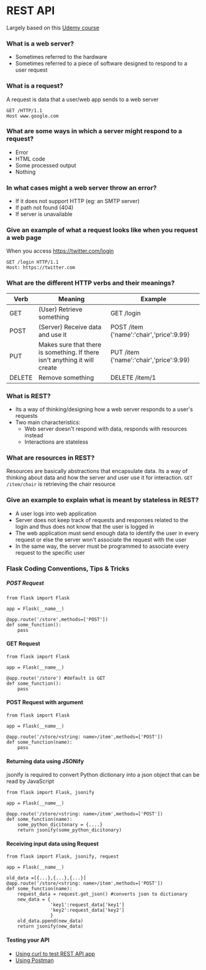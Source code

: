 # REST API 
Largely based on this [Udemy course](https://www.udemy.com/rest-api-flask-and-python/)
### What is a web server?
- Sometimes referred to the hardware
- Sometimes referred to a piece of software designed to respond to a user request

### What is a request?
A request is data that a user/web app sends to a web server

```
GET /HTTP/1.1
Host www.google.com
```

### What are some ways in which a server might respond to a request?
- Error
- HTML code
- Some processed output
- Nothing 

### In what cases might a web server throw an error?
- If it does not support HTTP (eg: an SMTP server)
- If path not found (404)
- If server is unavailable

### Give an example of what a request looks like when you request a web page
When you access https://twitter.com/login

```
GET /login HTTP/1.1
Host: https://twitter.com 
```

### What are the different HTTP verbs and their meanings?
|Verb|Meaning|Example
---|---|---
GET|(User) Retrieve something|GET /login
POST|(Server) Receive data and use it|POST /item {'name':'chair','price':9.99}
PUT|Makes sure that there is something. If there isn't anything it will create|PUT /item {'name':'chair','price':9.99}
DELETE| Remove something| DELETE /item/1

### What is REST?
- Its a way of thinking/designing how a web server responds to a user's requests
- Two main characteristics:
	- Web server doesn't respond with data, responds with resources instead
	- Interactions are stateless

### What are resources in REST?
Resources are basically abstractions that encapsulate data. Its a way of thinking about data and how the server and user use it for interaction. `GET /item/chair` is retrieving the chair resource

### Give an example to explain what is meant by stateless in REST?
- A user logs into web application
- Server does not keep track of requests and responses related to the login and thus does not know that the user is logged in
- The web application must send enough data to identify the user in every request or else the server won't associate the request with the user
- In the same way, the server must be programmed to associate every request to the specific user 

### Flask Coding Conventions, Tips & Tricks
##### POST Request
```
from flask import Flask

app = Flask(__name__)

@app.route('/store',methods=['POST'])
def some_function():
	pass
```

#### GET Request
```
from flask import Flask

app = Flask(__name__)

@app.route('/store') #default is GET
def some_function():
	pass
```

#### POST Request with argument
```
from flask import Flask

app = Flask(__name__)

@app.route('/store/<string: name>/item',methods=['POST'])
def some_function(name):
	pass
```

#### Returning data using JSONify
jsonify is required to convert Python dictionary into a json object that can be read by JavaScript 

```
from flask import Flask, jsonify

app = Flask(__name__)

@app.route('/store/<string: name>/item',methods=['POST'])
def some_function(name):
	some_python_dicitonary = {....}
	return jsonify(some_python_dicitonary)

```

#### Receiving input data using Request
```
from flask import Flask, jsonify, request

app = Flask(__name__)

old_data =[{...},{...},{...}]
@app.route('/store/<string: name>/item',methods=['POST'])
def some_function(name):
	request_data = request.get_json() #converts json to dictionary
	new_data = {
				'key1':request_data['key1']
				'key2':request_data['key2']
				}
	old_data.ppend(new_data)
	return jsonify(new_data)

```

#### Testing your API
- [Using curl to test REST API app](https://www.baeldung.com/curl-rest)
- [Using Postman](https://www.guru99.com/postman-tutorial.html)











